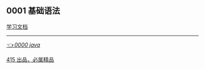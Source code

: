 ## 0001 基础语法

[学习文档](https://tool.oschina.net/apidocs/apidoc?api=jdk-zh)

---

*[👈 0000 java](0000java.md)*

[415 出品，必属精品](../note.md) 